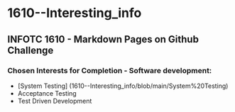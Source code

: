 # 1610--Interesting_info

## INFOTC 1610 - Markdown Pages on Github Challenge

### Chosen Interests for Completion - Software development: 

* [System Testing] (1610--Interesting_info/blob/main/System%20Testing)
* Acceptance Testing
* Test Driven Development



